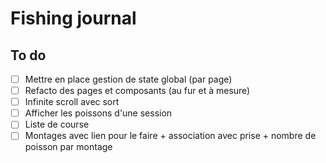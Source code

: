 # Fishing journal
## To do

- [ ] Mettre en place gestion de state global (par page)
- [ ] Refacto des pages et composants (au fur et à mesure)
- [ ] Infinite scroll avec sort
- [ ] Afficher les poissons d'une session
- [ ] Liste de course
- [ ] Montages avec lien pour le faire + association avec prise + nombre de poisson par montage